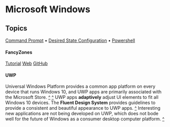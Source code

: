 # Microsoft Windows

Topics
---
[Command Prompt](cmd.md) &bull; [Desired State Configuration](dsc.md) &bull; [Powershell](pwsh.md)

#### FancyZones
[Tutorial](https://www.youtube.com/watch?v=rTtGzZYAXgY) [Web](https://insider.windows.com/en-us/articles/announcing-the-first-preview-and-code-release-of-powertoys/) [GitHub](https://github.com/microsoft/PowerToys/tree/master/src/modules/fancyzones)

#### UWP
Universal Windows Platform provides a common app platform on every device that runs Windows 10, and UWP apps are primarily associated with the Microsoft Store. [^](https://en.wikipedia.org/wiki/Universal_Windows_Platform_apps "Wikipedia: \"Universal Windows Platform apps\"") [^](https://docs.microsoft.com/en-us/windows/uwp/get-started/universal-application-platform-guide "Microsoft Docs: \"What's a Universal Windows Platform (UWP) app?\"") UWP apps **adaptively** adjust UI elements to fit all Windows 10 devices. The **Fluent Design System** provides guidelines to provide a consistent and beautiful appearance to UWP apps. [^](https://docs.microsoft.com/en-us/windows/uwp/design/basics/design-and-ui-intro "Microsoft Docs: \"Introduction to UWP app design\"") Interesting new applications are not being developed on UWP, which does not bode well for the future of Windows as a consumer desktop computer platform. [^](https://mspoweruser.com/uwp-is-dead-because-windows-apps-are-dead/ "mspoweruser.com: \"UWP is dead because Windows apps are dead\"")
